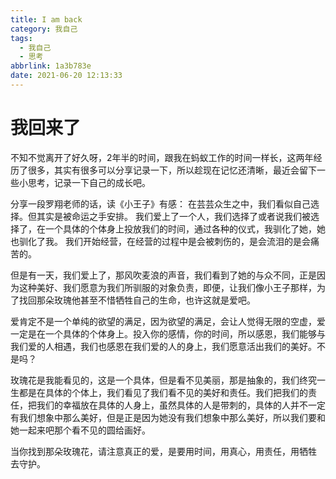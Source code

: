 ```yaml
---
title: I am back
category: 我自己
tags:
  - 我自己
  - 思考
abbrlink: 1a3b783e
date: 2021-06-20 12:13:33
---
```

# 我回来了
不知不觉离开了好久呀，2年半的时间，跟我在蚂蚁工作的时间一样长，这两年经历了很多，其实有很多可以分享记录一下，所以趁现在记忆还清晰，最近会留下一些小思考，记录一下自己的成长吧。

分享一段罗翔老师的话，读《小王子》有感：
在芸芸众生之中，我们看似自己选择。但其实是被命运之手安排。
我们爱上了一个人，我们选择了或者说我们被选择了，在一个具体的个体身上投放我们的时间，通过各种的仪式，我驯化了她，她也驯化了我。
我们开始经营，在经营的过程中是会被刺伤的，是会流泪的是会痛苦的。

但是有一天，我们爱上了，那风吹麦浪的声音，我们看到了她的与众不同，正是因为这种美好、我们愿意为我们所驯服的对象负责，即便，让我们像小王子那样，为了找回那朵玫瑰他甚至不惜牺牲自己的生命，也许这就是爱吧。

爱肯定不是一个单纯的欲望的满足，因为欲望的满足，会让人觉得无限的空虚，爱一定是在一个具体的个体身上。投入你的感情，你的时间，所以感恩，我们能够与我们爱的人相遇，我们也感恩在我们爱的人的身上，我们愿意活出我们的美好。不是吗？

玫瑰花是我能看见的，这是一个具体，但是看不见美丽，那是抽象的，我们终究一生都是在具体的个体上，我们看见了我们看不见的美好和责任。我们把我们的责任，把我们的幸福放在具体的人身上，虽然具体的人是带刺的，具体的人并不一定有我们想象中那么美好，但是正是因为她没有我们想象中那么美好，所以我们要和她一起来吧那个看不见的圆给画好。

当你找到那朵玫瑰花，请注意真正的爱，是要用时间，用真心，用责任，用牺牲 去守护。